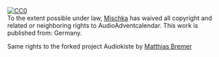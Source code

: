 [![CC0](http://i.creativecommons.org/p/zero/1.0/88x31.png)](http://creativecommons.org/publicdomain/zero/1.0/)   
To the extent possible under law, [<span property="dct:title">Mischka</span>](https://mischk.neocities.org) has waived all copyright and related or neighboring rights to AudioAdventcalendar. This work is published from: <span property="vcard:Country" datatype="dct:ISO3166" content="DE" about="https://mischk.neocities.org">Germany</span>.

Same rights to the forked project <span property="dct:title">Audiokiste</span> by [<span property="dct:title">Matthias Bremer</span>](http://mbremer.net)